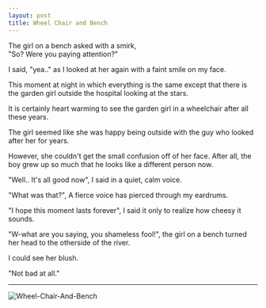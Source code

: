 ```yaml
---
layout: post
title: Wheel Chair and Bench
---
```


The girl on a bench asked with a smirk,  
"So? Were you paying attention?"  

I said, "yea.." as I looked at her again with a faint smile on my face.  

This moment at night in which everything is the same except that there is the garden girl outside the hospital looking at the stars.

It is certainly heart warming to see the garden girl in a wheelchair after all these years.

The girl seemed like she was happy being outside with the guy who looked after her for years.

However, she couldn't get the small confusion off of her face. After all, the boy grew up so much that he looks like a different person now.

"Well.. It's all good now", I said in a quiet, calm voice.

"What was that?", A fierce voice has pierced through my eardrums.

"I hope this moment lasts forever", I said it only to realize how cheesy it sounds.

"W-what are you saying, you shameless fool!", the girl on a bench turned her head to the otherside of the river. 

I could see her blush.

"Not bad at all."

------------------------

![Wheel-Chair-And-Bench](https://pbs.twimg.com/media/E5sage3WUAATRt6?format=png&name=900x900)